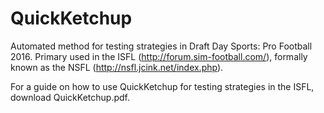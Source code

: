 # QuickKetchup
Automated method for testing strategies in Draft Day Sports: Pro Football 2016. Primary used in the ISFL (http://forum.sim-football.com/), formally known as the NSFL (http://nsfl.jcink.net/index.php).

For a guide on how to use QuickKetchup for testing strategies in the ISFL, download QuickKetchup.pdf. 

